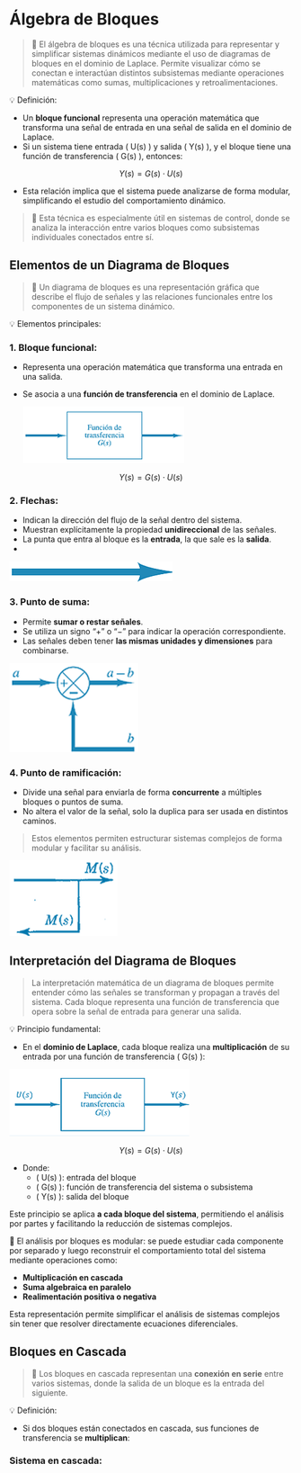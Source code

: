 #  Álgebra de Bloques
>🔑 El álgebra de bloques es una técnica utilizada para representar y simplificar sistemas dinámicos mediante el uso de diagramas de bloques en el dominio de Laplace. Permite visualizar cómo se conectan e interactúan distintos subsistemas mediante operaciones matemáticas como sumas, multiplicaciones y retroalimentaciones.

💡 Definición:
- Un **bloque funcional** representa una operación matemática que transforma una señal de entrada en una señal de salida en el dominio de Laplace.
- Si un sistema tiene entrada \( U(s) \) y salida \( Y(s) \), y el bloque tiene una función de transferencia \( G(s) \), entonces:

$$
Y(s) = G(s) \cdot U(s)
$$

- Esta relación implica que el sistema puede analizarse de forma modular, simplificando el estudio del comportamiento dinámico.

>📌 Esta técnica es especialmente útil en sistemas de control, donde se analiza la interacción entre varios bloques como subsistemas individuales conectados entre sí.

##  Elementos de un Diagrama de Bloques
>🔧 Un diagrama de bloques es una representación gráfica que describe el flujo de señales y las relaciones funcionales entre los componentes de un sistema dinámico.

💡 Elementos principales:

### 1. Bloque funcional:
- Representa una operación matemática que transforma una entrada en una salida.
- Se asocia a una **función de transferencia** en el dominio de Laplace.
  
  ![image](imagenes2/g.png)
  
$$ Y(s) = G(s) \cdot U(s) $$

### 2. Flechas:
- Indican la dirección del flujo de la señal dentro del sistema.
- Muestran explícitamente la propiedad **unidireccional** de las señales.
- La punta que entra al bloque es la **entrada**, la que sale es la **salida**.
- 
![image](imagenes2/f.png)

### 3. Punto de suma:
- Permite **sumar o restar señales**.
- Se utiliza un signo “+” o “−” para indicar la operación correspondiente.
- Las señales deben tener **las mismas unidades y dimensiones** para combinarse.

![image](imagenes2/e.png)

### 4. Punto de ramificación:
- Divide una señal para enviarla de forma **concurrente** a múltiples bloques o puntos de suma.
- No altera el valor de la señal, solo la duplica para ser usada en distintos caminos.

> Estos elementos permiten estructurar sistemas complejos de forma modular y facilitar su análisis.

![image](imagenes2/h.png)



##  Interpretación del Diagrama de Bloques
> La interpretación matemática de un diagrama de bloques permite entender cómo las señales se transforman y propagan a través del sistema. Cada bloque representa una función de transferencia que opera sobre la señal de entrada para generar una salida.

💡 Principio fundamental:
- En el **dominio de Laplace**, cada bloque realiza una **multiplicación** de su entrada por una función de transferencia \( G(s) \):

![image](imagenes2/i.png)

$$
Y(s) = G(s) \cdot U(s)
$$

- Donde:
  - \( U(s) \): entrada del bloque
  - \( G(s) \): función de transferencia del sistema o subsistema
  - \( Y(s) \): salida del bloque

 Este principio se aplica **a cada bloque del sistema**, permitiendo el análisis por partes y facilitando la reducción de sistemas complejos.

📌 El análisis por bloques es modular: se puede estudiar cada componente por separado y luego reconstruir el comportamiento total del sistema mediante operaciones como:

- **Multiplicación en cascada**
- **Suma algebraica en paralelo**
- **Realimentación positiva o negativa**

 Esta representación permite simplificar el análisis de sistemas complejos sin tener que resolver directamente ecuaciones diferenciales.




##  Bloques en Cascada
>🔗 Los bloques en cascada representan una **conexión en serie** entre varios sistemas, donde la salida de un bloque es la entrada del siguiente.

💡 Definición:
- Si dos bloques están conectados en cascada, sus funciones de transferencia se **multiplican**:

### Sistema en cascada:





